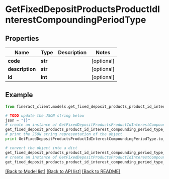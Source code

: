 # GetFixedDepositProductsProductIdInterestCompoundingPeriodType


## Properties

Name | Type | Description | Notes
------------ | ------------- | ------------- | -------------
**code** | **str** |  | [optional] 
**description** | **str** |  | [optional] 
**id** | **int** |  | [optional] 

## Example

```python
from fineract_client.models.get_fixed_deposit_products_product_id_interest_compounding_period_type import GetFixedDepositProductsProductIdInterestCompoundingPeriodType

# TODO update the JSON string below
json = "{}"
# create an instance of GetFixedDepositProductsProductIdInterestCompoundingPeriodType from a JSON string
get_fixed_deposit_products_product_id_interest_compounding_period_type_instance = GetFixedDepositProductsProductIdInterestCompoundingPeriodType.from_json(json)
# print the JSON string representation of the object
print GetFixedDepositProductsProductIdInterestCompoundingPeriodType.to_json()

# convert the object into a dict
get_fixed_deposit_products_product_id_interest_compounding_period_type_dict = get_fixed_deposit_products_product_id_interest_compounding_period_type_instance.to_dict()
# create an instance of GetFixedDepositProductsProductIdInterestCompoundingPeriodType from a dict
get_fixed_deposit_products_product_id_interest_compounding_period_type_form_dict = get_fixed_deposit_products_product_id_interest_compounding_period_type.from_dict(get_fixed_deposit_products_product_id_interest_compounding_period_type_dict)
```
[[Back to Model list]](../README.md#documentation-for-models) [[Back to API list]](../README.md#documentation-for-api-endpoints) [[Back to README]](../README.md)


